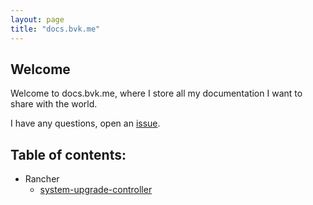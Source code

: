```yaml
---
layout: page
title: "docs.bvk.me"
---
```

## Welcome

Welcome to docs.bvk.me, where I store all my documentation I want to share with the world.

I have any questions, open an [issue](https://github.com/bvankampen/docs/issues). 

## Table of contents:

- Rancher
  - [system-upgrade-controller](/rancher/system-upgrade-controller.md)

